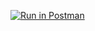 <!-- # API Documentation

## Users endpoints

Login User:

```
POST users/signin
```

Create a new user:

```
POST users/signup
```

Delete User:

```
DELETE users/delete
```

Update User:

```
PATCH users/update
```

Get all Users Posts:

```
GET /users/:userID/posts
```

Get all Users Friends:

```
GET /users/:userID/friends
```

## Post endpoints

Create new post:

```
POST /posts/
```

Edit post:

```
PATCH /posts/:postID
```

Delete post:

```
DELETE /posts/:postID
```

Get a single post:

```
GET /posts/:postID
```

## Likes endpoints

Like/Unlike a post:

```
POST /likes
```

## Friends endpoints

Add a friend:

```
POST /friends/add
```

Remove a friend:

```
POST /friends/remove
```

## Comment endpoints

Create a comment:

```
POST /comments/
```

Edit a comment:

```
PATCH /comments/:commentId
``` -->

[![Run in Postman](https://run.pstmn.io/button.svg)](https://app.getpostman.com/run-collection/251169c9de1050340f2d)

